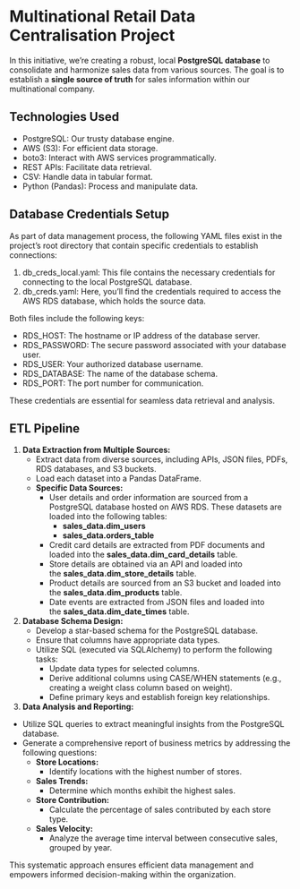 # Multinational Retail Data Centralisation Project
In this initiative, we’re creating a robust, local <b>PostgreSQL database</b> to consolidate and harmonize sales data from various sources. The goal is to establish a <b>single source of truth</b> for sales information within our multinational company.

## Technologies Used
<ul><li>PostgreSQL: Our trusty database engine.</li>
<li>AWS (S3): For efficient data storage.</li>
<li>boto3: Interact with AWS services programmatically.</li>
<li>REST APIs: Facilitate data retrieval.</li>
<li>CSV: Handle data in tabular format.</li>
<li>Python (Pandas): Process and manipulate data.</li></ul>

## Database Credentials Setup
As part of data management process, the following YAML files exist in the project’s root directory that contain specific credentials to establish connections:

<ol><li>db_creds_local.yaml: This file contains the necessary credentials for connecting to the local PostgreSQL database.</li>
<li>db_creds.yaml: Here, you’ll find the credentials required to access the AWS RDS database, which holds the source data.</li></ol>
Both files include the following keys:

<ul><li>RDS_HOST: The hostname or IP address of the database server.</li>
<li>RDS_PASSWORD: The secure password associated with your database user.</li>
<li>RDS_USER: Your authorized database username.</li>
<li>RDS_DATABASE: The name of the database schema.</li>
<li>RDS_PORT: The port number for communication.</li></ul>
These credentials are essential for seamless data retrieval and analysis. 

## ETL Pipeline
1.  **Data Extraction from Multiple Sources:**
    -   Extract data from diverse sources, including APIs, JSON files, PDFs, RDS databases, and S3 buckets.
    -   Load each dataset into a Pandas DataFrame.
    -   **Specific Data Sources:**
        -   User details and order information are sourced from a PostgreSQL database hosted on AWS RDS. These datasets are loaded into the following tables:
            -   **sales_data.dim_users**
            -   **sales_data.orders_table**
        -   Credit card details are extracted from PDF documents and loaded into the **sales_data.dim_card_details** table.
        -   Store details are obtained via an API and loaded into the **sales_data.dim_store_details** table.
        -   Product details are sourced from an S3 bucket and loaded into the **sales_data.dim_products** table.
        -   Date events are extracted from JSON files and loaded into the **sales_data.dim_date_times** table.
2.  **Database Schema Design:**
    -   Develop a star-based schema for the PostgreSQL database.
    -   Ensure that columns have appropriate data types.
    -   Utilize SQL (executed via SQLAlchemy) to perform the following tasks:
        -   Update data types for selected columns.
        -   Derive additional columns using CASE/WHEN statements (e.g., creating a weight class column based on weight).
        -   Define primary keys and establish foreign key relationships.
3.  **Data Analysis and Reporting:**

-   Utilize SQL queries to extract meaningful insights from the PostgreSQL database.
-   Generate a comprehensive report of business metrics by addressing the following questions:
    -   **Store Locations:**
        -   Identify locations with the highest number of stores.
    -   **Sales Trends:**
        -   Determine which months exhibit the highest sales.
    -   **Store Contribution:**
        -   Calculate the percentage of sales contributed by each store type.
    -   **Sales Velocity:**
        -   Analyze the average time interval between consecutive sales, grouped by year.

This systematic approach ensures efficient data management and empowers informed decision-making within the organization.
